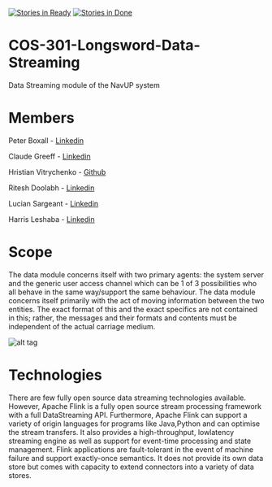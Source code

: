 [![Stories in Ready](https://badge.waffle.io/Chris19951225/COS-301-Longsword-Data-Streaming.svg?label=ready&title=Ready)](http://waffle.io/Chris19951225/COS-301-Longsword-Data-Streaming)
[![Stories in Done](https://badge.waffle.io/Chris19951225/COS-301-Longsword-Data-Streaming.svg?label=done&title=Done)](http://waffle.io/Chris19951225/COS-301-Longsword-Data-Streaming)
# COS-301-Longsword-Data-Streaming
Data Streaming module of the NavUP system 
# Members
Peter Boxall - <a href="https://www.linkedin.com/in/peter-boxall-7096ba141/" target="_blank"> Linkedin</a>


Claude Greeff - <a href="https://www.linkedin.com/in/claude-greeff/" target="_blank"> Linkedin</a>


Hristian Vitrychenko - <a href="https://github.com/Chris19951225" target="_blank">Github</a>


Ritesh Doolabh - <a href="https://www.linkedin.com/in/ritesh-doolabh-149b9813a/" target="_blank"> Linkedin</a>



Lucian Sargeant - <a href="https://www.linkedin.com/in/lucian-sargeant-8b2268132/" target="_blank"> Linkedin</a>


Harris Leshaba - <a href="https://www.linkedin.com/in/harris-leshaba-597a33141/" target="_blank"> Linkedin</a>
# Scope
The data module concerns itself with two primary agents: the system server and the
generic user access channel which can be 1 of 3 possibilities who all behave in the
same way/support the same behaviour. The data module concerns itself primarily
with the act of moving information between the two entities. The exact format of this
and the exact specifics are not contained in this; rather, the messages and their
formats and contents must be independent of the actual carriage medium.


![alt tag](https://s2.postimg.org/9n976t2vt/Class_Diagram.png)
# Technologies
There are few fully open source data streaming technologies available. However, Apache
Flink is a fully open source stream processing framework with a full DataStreaming API.
Furthermore, Apache Flink can support a variety of origin languages for programs like
Java,Python and can optimise the stream transfers. It also provides a high-throughput, lowlatency
streaming engine as well as support for event-time processing and state
management. Flink applications are fault-tolerant in the event of machine failure and support
exactly-once semantics. It does not provide its own data store but comes with capacity to
extend connectors into a variety of data stores.
